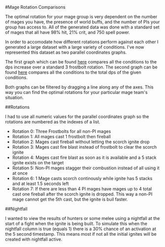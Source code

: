 #Mage Rotation Comparisons

The optimal rotation for your mage group is very dependent on the number of mages you have, the presence of world buffs, and the number of PIs your group has access to. All of the generated data was done with a standard set of mages that all have 98% hit, 21% crit, and 750 spell power.

In order to accomodate how different rotations perform against each other I generated a large dataset with a large variety of conditions. I've now represented this dataset as two parallel coordinates graphs.

The first graph which can be found [here](https://mormigil.github.io/ClassicIgniteSimulator/percent_dmg_increase.html) compares all the conditions to the dps increase over a standard 3 frostbolt rotation. The second graph can be found [here](https://mormigil.github.io/ClassicIgniteSimulator/dps.html) compares all the conditions to the total dps of the given conditions.

Both graphs can be filtered by dragging a line along any of the axes. This way you can find the optimal rotations for your particular mage team's situation. 

##Rotations

I had to use all numeric values for the parallel coordinates graph so the rotations are numbered as the indexes of a list. 

- Rotation 0: Three Frostbolts for all non-PI mages
- Rotation 1: All mages cast 1 frostbolt then fireball
- Rotation 2: Mages cast fireball without letting the scorch ignite drop
- Rotation 3: Mages cast fire blast instead of frostbolt to clear the scorch ignite
- Rotation 4: Mages cast fire blast as soon as it is available and a 5 stack ignite exists on the target
- Rotation 5: Non-PI mages stagger their combustion instead of all using it at once
- Rotation 6: 1 Mage casts scorch continously while ignite has 5 stacks and at least 1.5 seconds left
- Rotation 7: If there are less than 4 PI mages have mages up to 4 total cast one fireball after the scorch ignite is dropped. This way a non-PI mage cannot get the 5th cast, but the ignite is buil faster.

##Nightfall

I wanted to view the results of hunters or some melee using a nightfall at the start of a fight when the ignite is being built. To simulate this when the nightfall column is true (equals 1) there is a 30% chance of an activation at the 5 second timestamp. This means most if not all the initial ignites will be created with nightfall active.


